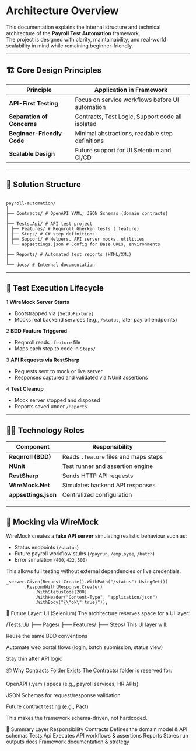 # Architecture Overview

This documentation explains the internal structure and technical architecture of the **Payroll Test Automation** framework.  
The project is designed with clarity, maintainability, and real-world scalability in mind while remaining beginner-friendly.

---

## 🏗 Core Design Principles

| Principle | Application in Framework |
|----------|--------------------------|
| **API-First Testing** | Focus on service workflows before UI automation |
| **Separation of Concerns** | Contracts, Test Logic, Support code all isolated |
| **Beginner-Friendly Code** | Minimal abstractions, readable step definitions |
| **Scalable Design** | Future support for UI Selenium and CI/CD |

---

## 🧱 Solution Structure
```

payroll-automation/
│
├── Contracts/ # OpenAPI YAML, JSON Schemas (domain contracts)
│
├── Tests.Api/ # API test project
│ ├── Features/ # Reqnroll Gherkin tests (.feature)
│ ├── Steps/ # C# step definitions
│ ├── Support/ # Helpers, API server mocks, utilities
│ └── appsettings.json # Config for Base URLs, environments
│
├── Reports/ # Automated test reports (HTML/XML)
│
└── docs/ # Internal documentation

```
---

## 🔁 Test Execution Lifecycle

1️ **WireMock Server Starts**  
   - Bootstrapped via `[SetUpFixture]`  
   - Mocks real backend services (e.g., `/status`, later payroll endpoints)

2️ **BDD Feature Triggered**  
   - Reqnroll reads `.feature` file  
   - Maps each step to code in `Steps/`

3️ **API Requests via RestSharp**  
   - Requests sent to mock or live server  
   - Responses captured and validated via NUnit assertions

4️ **Test Cleanup**  
   - Mock server stopped and disposed  
   - Reports saved under `/Reports`

---

## 👨‍💻 Technology Roles

| Component | Responsibility |
|----------|-----------------|
| **Reqnroll (BDD)** | Reads `.feature` files and maps steps |
| **NUnit** | Test runner and assertion engine |
| **RestSharp** | Sends HTTP API requests |
| **WireMock.Net** | Simulates backend API responses |
| **appsettings.json** | Centralized configuration |

---

## 🔌 Mocking via WireMock

WireMock creates a **fake API server** simulating realistic behaviour such as:
- Status endpoints (`/status`)
- Future payroll workflow stubs (`/payrun`, `/employee`, `/batch`)
- Error simulation (`400`, `422`, `500`)

This allows full testing without external dependencies or live credentials.

```
_server.Given(Request.Create().WithPath("/status").UsingGet())
       .RespondWith(Response.Create()
           .WithStatusCode(200)
           .WithHeader("Content-Type", "application/json")
           .WithBody("{\"ok\":true}"));
```
🧱 Future Layer: UI (Selenium)
The architecture reserves space for a UI layer:


/Tests.Ui/
  ├── Pages/
  ├── Features/
  ├── Steps/
This UI layer will:

Reuse the same BDD conventions

Automate web portal flows (login, batch submission, status view)

Stay thin after API logic

📦 Why Contracts Folder Exists
The Contracts/ folder is reserved for:

OpenAPI (.yaml) specs (e.g., payroll services, HR APIs)

JSON Schemas for request/response validation

Future contract testing (e.g., Pact)

This makes the framework schema-driven, not hardcoded.

🎯 Summary
Layer	Responsibility
Contracts	Defines the domain model & API schemas
Tests.Api	Executes API workflows & assertions
Reports	Stores run outputs
docs	Framework documentation & strategy
